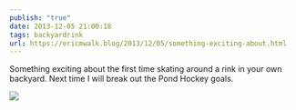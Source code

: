 ```yaml
---
publish: "true"
date: 2013-12-05 21:00:18
tags: backyardrink
url: https://ericmwalk.blog/2013/12/05/something-exciting-about.html
---
```


Something exciting about the first time skating around a rink in your own backyard. Next time I will break out the Pond Hockey goals.

![](https://ericmwalk.blog/uploads/2022/01165d94f3.jpg)
